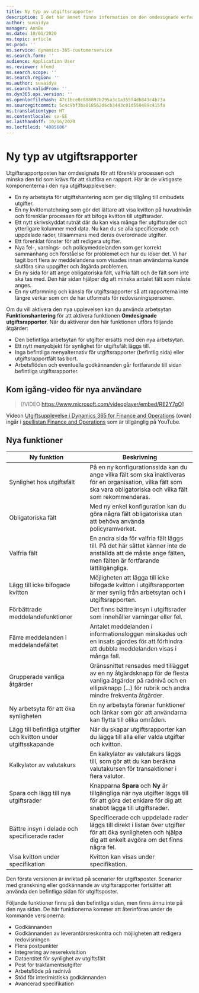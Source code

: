 ```yaml
---
title: Ny typ av utgiftsrapporter
description: I det här ämnet finns information om den omdesignade erfarenheten för utgiftsrapportspost.
author: suvaidya
manager: AnnBe
ms.date: 10/01/2020
ms.topic: article
ms.prod: ''
ms.service: dynamics-365-customerservice
ms.search.form: ''
audience: Application User
ms.reviewer: kfend
ms.search.scope: ''
ms.search.region: ''
ms.author: suvaidya
ms.search.validFrom: ''
ms.dyn365.ops.version: ''
ms.openlocfilehash: 47c1bce0c886897b295a3c1a355f4db843c4b73a
ms.sourcegitcommit: 5c4c9bf3ba018562d6cb3443c01d550489c415fa
ms.translationtype: HT
ms.contentlocale: sv-SE
ms.lasthandoff: 10/16/2020
ms.locfileid: "4085606"
---
```

# <a name="expense-reports-reimagined"></a>Ny typ av utgiftsrapporter

Utgiftsrapportposten har omdesignats för att förenkla processen och minska den tid som krävs för att slutföra en rapport. Här är de viktigaste komponenterna i den nya utgiftsupplevelsen:

- En ny arbetsyta för utgiftshantering som ger dig tillgång till ombudets utgifter.
- En ny kvittomatchning som gör det lättare att visa kvitton på huvudnivån och förenklar processen för att bifoga kvitton till utgiftsrader.
- Ett nytt skrivskyddat rutnät där du kan visa många fler utgiftsrader och ytterligare kolumner med data. Nu kan du se alla specificerade och uppdelade rader, tillsammans med deras överordnade utgifter.
- Ett förenklat fönster för att redigera utgifter.
- Nya fel-, varnings- och policymeddelanden som ger korrekt sammanhang och förståelse för problemet och hur du löser det. Vi har tagit bort flera av meddelandena som visades innan användarna kunde slutföra sina uppgifter och åtgärda problemen.
- En ny sida för att ange obligatoriska fält, valfria fält och de fält som inte ska tas med. Den här sidan hjälper dig att minska antalet fält som måste anges.
- En ny utformning och känsla för utgiftsrapporter så att rapporterna inte längre verkar som om de har utformats för redovisningspersoner.

Om du vill aktivera den nya upplevelsen kan du använda arbetsytan **Funktionshantering** för att aktivera funktionen **Omdesignade utgiftsrapporter**. När du aktiverar den här funktionen utförs följande åtgärder:

- Den befintliga arbetsytan för utgifter ersätts med den nya arbetsytan.
- Ett nytt menyobjekt för synlighet för utgiftsfält läggs till.
- Inga befintliga menyalternativ för utgiftsrapporter (befintlig sida) eller utgiftsrapportfält tas bort.
- Arbetsflöden och eventuella godkännanden går fortfarande till sidan befintliga utgiftsrapporter.

## <a name="getting-started-video-for-new-users"></a>Kom igång-video för nya användare

> [!VIDEO https://www.microsoft.com/videoplayer/embed/RE2Y7gO]

Videon [Utgiftsupplevelse i Dynamics 365 for Finance and Operations](https://youtu.be/Ocy-MsTvEE0) (ovan) ingår i [spellistan Finance and Operations](https://www.youtube.com/playlist?list=PLcakwueIHoT_SYfIaPGoOhloFoCXiUSyW) som är tillgänglig på YouTube.

## <a name="new-features"></a>Nya funktioner

| Ny funktion | Beskrivning |
|---|----|
| Synlighet hos utgiftsfält | På en ny konfigurationssida kan du ange vilka fält som ska inaktiveras för en organisation, vilka fält som ska vara obligatoriska och vilka fält som rekommenderas. |
| Obligatoriska fält | Med ny enkel konfiguration kan du göra några fält obligatoriska utan att behöva använda policyramverket. |
| Valfria fält | En andra sida för valfria fält läggs till. På det här sättet känner inte de anställda att de måste ange fälten, men fälten är fortfarande lättillgängliga. |
| Lägg till icke bifogade kvitton | Möjligheten att lägga till icke bifogade kvitton i utgiftsrapporten är mer synlig från arbetsytan och i utgiftsrapporten. |
| Förbättrade meddelandefunktioner | Det finns bättre insyn i utgiftsrader som innehåller varningar eller fel. |
| Färre meddelanden i meddelandefältet| Antalet meddelanden i informationsloggen minskades och en insats gjordes för att förhindra att dubbla meddelanden visas i många fall. |
| Grupperade vanliga åtgärder | Gränssnittet rensades med tillägget av en ny åtgärdsknapp för de flesta vanliga åtgärder på radnivå och en ellipsknapp (...) för rubrik och andra mindre frekventa åtgärder. |
| Ny arbetsyta för att öka synligheten | En ny arbetsyta förenar funktioner och länkar som gör att användarna kan flytta till olika områden. |
| Lägg till befintliga utgifter och kvitton under utgiftsskapande | När du skapar utgiftsrapporter kan du lägga till alla eller valda utgifter och kvitton. |
| Kalkylator av valutakurs | En kalkylator av valutakurs läggs till, som gör att du kan beräkna valutakursen för transaktioner i flera valutor. |
| Spara och lägg till nya utgiftsrader | Knapparna **Spara** och **Ny** är tillgängliga när nya utgifter läggs till för att göra det enklare för dig att snabbt lägga till utgiftsrader. |
| Bättre insyn i delade och specificerade rader | Specificerade och uppdelade rader läggs till direkt i listan över utgifter för att öka synligheten och hjälpa dig att enkelt avgöra om det finns några fel. |
| Visa kvitton under specifikation | Kvitton kan visas under specifikation. |

Den första versionen är inriktad på scenarier för utgiftsposter. Scenarier med granskning eller godkännande av utgiftsrapporter fortsätter att använda den befintliga sidan för utgiftsposter.

Följande funktioner finns på den befintliga sidan, men finns ännu inte på den nya sidan. De här funktionerna kommer att återinföras under de kommande versionerna:

- Godkännanden
- Godkännanden av leverantörsreskontra och möjligheten att redigera redovisningen
- Flera postpunkter
- Integrering av reserekvisition
- Dataentitet för synlighet av utgiftsfält
- Post för traktamentsutgifter
- Arbetsflöde på radnivå
- Stöd för interimistiska godkännanden
- Avancerad specifikation
